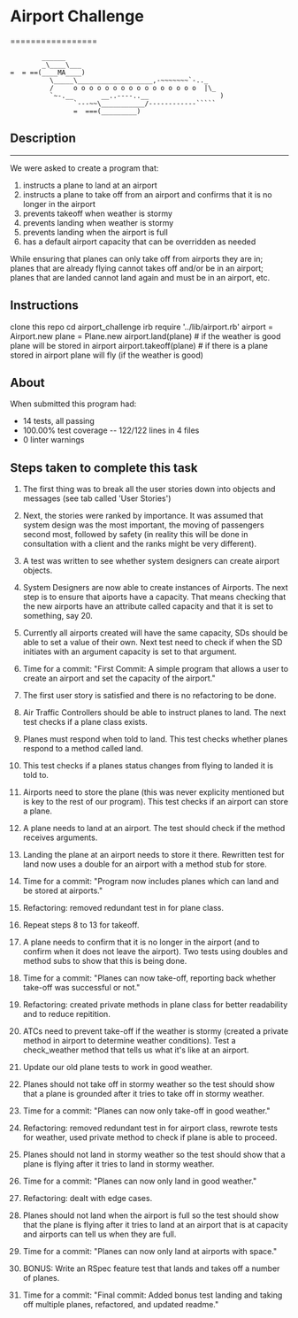 # Airport Challenge
=================

```
        ______
        _\____\___
=  = ==(____MA____)
          \_____\___________________,-~~~~~~~`-.._
          /     o o o o o o o o o o o o o o o o  |\_
          `~-.__       __..----..__                  )
                `---~~\___________/------------`````
                =  ===(_________)

```

## Description
-----

We were asked to create a program that:
1. instructs a plane to land at an airport
2. instructs a plane to take off from an airport and confirms that it is no longer in the airport
3. prevents takeoff when weather is stormy
4. prevents landing when weather is stormy
5. prevents landing when the airport is full
6. has a default airport capacity that can be overridden as needed

While ensuring that planes can only take off from airports they are in; planes that are already flying cannot takes off and/or be in an airport; planes that are landed cannot land again and must be in an airport, etc.

## Instructions
clone this repo
cd airport_challenge
irb
require '../lib/airport.rb'
airport = Airport.new
plane = Plane.new
airport.land(plane) # if the weather is good plane will be stored in airport
airport.takeoff(plane) # if there is a plane stored in airport plane will fly (if the weather is good)

## About
When submitted this program had:
*   14 tests, all passing
*   100.00% test coverage -- 122/122 lines in 4 files
*   0 linter warnings

## Steps taken to complete this task
1.  The first thing was to break all the user stories down into objects and messages (see tab called 'User Stories')

2.  Next, the stories were ranked by importance. It was assumed that system design was the most important, the moving of passengers second most, followed by safety (in reality this will be done in consultation with a client and the ranks might be very different).

3.  A test was written to see whether system designers can create airport objects.

4.  System Designers are now able to create instances of Airports. The next step is to ensure that aiports have a capacity. That means checking that the new airports have an attribute called capacity and that it is set to something, say 20.

5.  Currently all airports created will have the same capacity, SDs should be able to set a value of their own. Next test need to check if when the SD initiates with an argument capacity is set to that argument.

6.  Time for a commit: "First Commit: A simple program that allows a user to create an airport and set the capacity of the airport."

7.  The first user story is satisfied and there is no refactoring to be done.

8.  Air Traffic Controllers should be able to instruct planes to land. The next test checks if a plane class exists.

9.  Planes must respond when told to land. This test checks whether planes respond to a method called land.

10. This test checks if a planes status changes from flying to landed it is told to.

11. Airports need to store the plane (this was never explicity mentioned but is key to the rest of our program). This test checks if an airport can store a plane.

12. A plane needs to land at an airport. The test should check if the method receives arguments.

13. Landing the plane at an airport needs to store it there. Rewritten test for land now uses a double for an airport with a method stub for store.

14. Time for a commit: "Program now includes planes which can land and be stored at airports."

15. Refactoring: removed redundant test in for plane class.

16. Repeat steps 8 to 13 for takeoff.

17. A plane needs to confirm that it is no longer in the airport (and to confirm when it does not leave the airport). Two tests using doubles and method subs to show that this is being done.

18. Time for a commit: "Planes can now take-off, reporting back whether take-off was successful or not."

19. Refactoring: created private methods in plane class for better readability and to reduce repitition.

20. ATCs need to prevent take-off if the weather is stormy (created a private method in airport to determine weather conditions). Test a check_weather method that tells us what it's like at an airport.

21. Update our old plane tests to work in good weather.

22. Planes should not take off in stormy weather so the test should show that a plane is grounded after it tries to take off in stormy weather.

23. Time for a commit: "Planes can now only take-off in good weather."

24. Refactoring: removed redundant test in for airport class, rewrote tests for weather, used private method to check if plane is able to proceed.

25. Planes should not land in stormy weather so the test should show that a plane is flying after it tries to land in stormy weather.

26. Time for a commit: "Planes can now only land in good weather."

27. Refactoring: dealt with edge cases.

28. Planes should not land when the airport is full so the test should show that the plane is flying after it tries to land at an airport that is at capacity and airports can tell us when they are full.

29. Time for a commit: "Planes can now only land at airports with space."

30. BONUS: Write an RSpec feature test that lands and takes off a number of planes.

31. Time for a commit: "Final commit: Added bonus test landing and taking off multiple planes, refactored, and updated readme."
